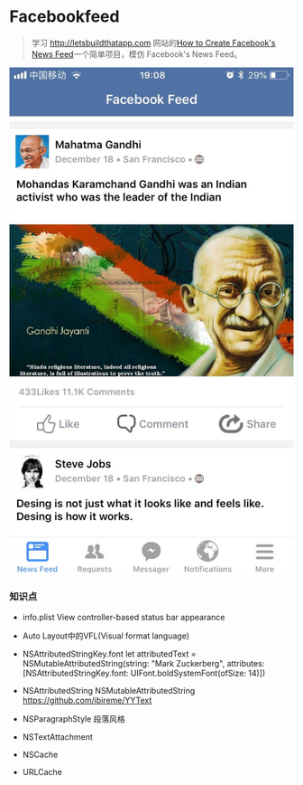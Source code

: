 # Facebookfeed

> 学习 http://letsbuildthatapp.com 网站的[How to Create Facebook's News Feed](https://www.youtube.com/playlist?list=PL0dzCUj1L5JHDWIO3x4wePhD8G4d1Fa6N)一个简单项目，模仿 Facebook's News Feed。

![](fb1.jpg)

### 知识点  

- info.plist
View controller-based status bar appearance

- Auto Layout中的VFL(Visual format language)

-   NSAttributedStringKey.font
let attributedText = NSMutableAttributedString(string: "Mark Zuckerberg", attributes: [NSAttributedStringKey.font: UIFont.boldSystemFont(ofSize: 14)])

- NSAttributedString  NSMutableAttributedString
https://github.com/ibireme/YYText

- NSParagraphStyle  段落风格 
- NSTextAttachment

- NSCache

- URLCache
